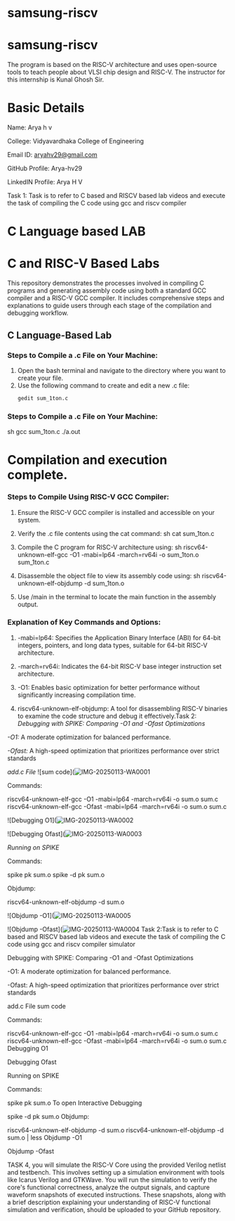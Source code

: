 # samsung-riscv
# samsung-riscv
The program is based on the RISC-V architecture and uses open-source tools to teach people about VLSI chip design and RISC-V. The instructor for this internship is Kunal Ghosh Sir.

# Basic Details

Name: Arya h v

College: Vidyavardhaka College of Engineering

Email ID: aryahv29@gmail.com

GitHub Profile: Arya-hv29

LinkedIN Profile: Arya H V

Task 1: Task is to refer to C based and RISCV based lab videos and execute the task of compiling the C code using gcc and riscv compiler

# C Language based LAB
# C and RISC-V Based Labs

This repository demonstrates the processes involved in compiling C programs and generating assembly code using both a standard GCC compiler and a RISC-V GCC compiler. It includes comprehensive steps and explanations to guide users through each stage of the compilation and debugging workflow.

## C Language-Based Lab

### Steps to Compile a .c File on Your Machine:

1. Open the bash terminal and navigate to the directory where you want to create your file.
2. Use the following command to create and edit a new .c file:
   ```sh
   gedit sum_1ton.c


### Steps to Compile a .c File on Your Machine:
 sh
 gcc sum_1ton.c
 ./a.out
 # Compilation and execution complete.
 


### Steps to Compile Using RISC-V GCC Compiler:
1. Ensure the RISC-V GCC compiler is installed and accessible on your system.
2. Verify the .c file contents using the cat command:
 sh
cat sum_1ton.c

3. Compile the C program for RISC-V architecture using:
 sh
riscv64-unknown-elf-gcc -O1 -mabi=lp64 -march=rv64i -o sum_1ton.o sum_1ton.c

4. Disassemble the object file to view its assembly code using:
 sh
riscv64-unknown-elf-objdump -d sum_1ton.o

5. Use /main in the terminal to locate the main function in the assembly output.

### Explanation of Key Commands and Options: 
1. -mabi=lp64: Specifies the Application Binary Interface (ABI) for 64-bit integers, pointers, and long data types, suitable for 64-bit RISC-V architecture.

2. -march=rv64i: Indicates the 64-bit RISC-V base integer instruction set architecture.

3. -O1: Enables basic optimization for better performance without significantly increasing compilation time.

4. riscv64-unknown-elf-objdump: A tool for disassembling RISC-V binaries to examine the code structure and debug it effectively.Task 2:
*Debugging with SPIKE: Comparing -O1 and -Ofast Optimizations*

*-O1:* A moderate optimization for balanced performance.

*-Ofast:* A high-speed optimization that prioritizes performance over strict standards

*add.c File*
![sum code](![IMG-20250113-WA0001](https://github.com/user-attachments/assets/5360708a-ec12-4978-b9fe-86b6e5da6890)

Commands:

riscv64-unknown-elf-gcc -O1 -mabi=lp64 -march=rv64i -o sum.o sum.c
riscv64-unknown-elf-gcc -Ofast -mabi=lp64 -march=rv64i -o sum.o sum.c

![Debugging O1](![IMG-20250113-WA0002](https://github.com/user-attachments/assets/aca28883-689b-4840-b03f-ca9c735e1004)

![Debugging Ofast](![IMG-20250113-WA0003](https://github.com/user-attachments/assets/2b7272bb-9d60-42f9-b8eb-3231df155944)


*Running on SPIKE*

Commands:

spike pk sum.o
spike -d pk sum.o


Objdump:

riscv64-unknown-elf-objdump -d sum.o

![Objdump -O1](![IMG-20250113-WA0005](https://github.com/user-attachments/assets/1e44253f-6b25-421a-9a42-d1958a727955)

![Objdump -Ofast](![IMG-20250113-WA0004](https://github.com/user-attachments/assets/48f3a98c-031d-4a1c-9bce-fa4a3693346d)
Task 2:Task is to refer to C based and RISCV based lab videos and execute the task of compiling the C code using gcc and riscv compiler simulator

Debugging with SPIKE: Comparing -O1 and -Ofast Optimizations

-O1: A moderate optimization for balanced performance.

-Ofast: A high-speed optimization that prioritizes performance over strict standards

add.c File sum code

Commands:

riscv64-unknown-elf-gcc -O1 -mabi=lp64 -march=rv64i -o sum.o sum.c
riscv64-unknown-elf-gcc -Ofast -mabi=lp64 -march=rv64i -o sum.o sum.c
Debugging O1

Debugging Ofast

Running on SPIKE

Commands:

spike pk sum.o
To open Interactive Debugging

spike -d pk sum.o
Objdump:

riscv64-unknown-elf-objdump -d sum.o
riscv64-unknown-elf-objdump -d sum.o | less
Objdump -O1

Objdump -Ofast

 TASK 4, you will simulate the RISC-V Core using the provided Verilog netlist and testbench. This involves setting up a simulation environment with tools like Icarus Verilog and GTKWave. You will run the simulation to verify the core's functional correctness, analyze the output signals, and capture waveform snapshots of executed instructions. These snapshots, along with a brief description explaining your understanding of RISC-V functional simulation and verification, should be uploaded to your GitHub repository.
